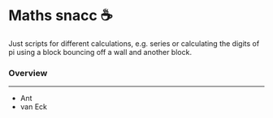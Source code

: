 # Maths snacc ☕️

Just scripts for different calculations, e.g. series or calculating the digits of pi using a block bouncing off a wall and another block.

### Overview
------------

* Ant
* van Eck
